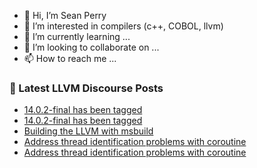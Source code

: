 - 👋 Hi, I’m Sean Perry
- 👀 I’m interested in compilers (c++, COBOL, llvm)
- 🌱 I’m currently learning ...
- 💞️ I’m looking to collaborate on ...
- 📫 How to reach me ...

<!---
s66perry/s66perry is a ✨ special ✨ repository because its `README.md` (this file) appears on your GitHub profile.
You can click the Preview link to take a look at your changes.
--->
### 📕 Latest LLVM Discourse Posts

<!-- DISCOURSE-LLVM:START -->
- [14.0.2-final has been tagged](https://discourse.llvm.org/t/14-0-2-final-has-been-tagged/62066#post_3)
- [14.0.2-final has been tagged](https://discourse.llvm.org/t/14-0-2-final-has-been-tagged/62066#post_2)
- [Building the LLVM with msbuild](https://discourse.llvm.org/t/building-the-llvm-with-msbuild/62053#post_6)
- [Address thread identification problems with coroutine](https://discourse.llvm.org/t/address-thread-identification-problems-with-coroutine/62015#post_13)
- [Address thread identification problems with coroutine](https://discourse.llvm.org/t/address-thread-identification-problems-with-coroutine/62015#post_12)
<!-- DISCOURSE-LLVM:END -->
